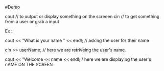 #Demo

cout // to output or display something on the screeen
cin // to get something from a user or grab a input

Ex :
  
  cout << "What is your name " << endl;  // asking the user for their name

  cin >> userName;   // here we are retriveing the user's name.

  cout << "Welcome << name << endl;  / here we are displaying the user's nAME ON THE SCREEN

  
  
